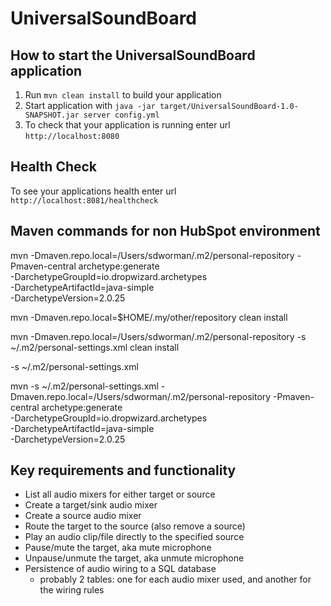 # UniversalSoundBoard

How to start the UniversalSoundBoard application
---

1. Run `mvn clean install` to build your application
1. Start application with `java -jar target/UniversalSoundBoard-1.0-SNAPSHOT.jar server config.yml`
1. To check that your application is running enter url `http://localhost:8080`

Health Check
---

To see your applications health enter url `http://localhost:8081/healthcheck`

## Maven commands for non HubSpot environment

mvn -Dmaven.repo.local=/Users/sdworman/.m2/personal-repository -Pmaven-central archetype:generate \
  -DarchetypeGroupId=io.dropwizard.archetypes \
  -DarchetypeArtifactId=java-simple \
  -DarchetypeVersion=2.0.25


  mvn -Dmaven.repo.local=$HOME/.my/other/repository clean install

  mvn -Dmaven.repo.local=/Users/sdworman/.m2/personal-repository -s ~/.m2/personal-settings.xml clean install 

  -s ~/.m2/personal-settings.xml

  mvn -s ~/.m2/personal-settings.xml -Dmaven.repo.local=/Users/sdworman/.m2/personal-repository -Pmaven-central archetype:generate \
  -DarchetypeGroupId=io.dropwizard.archetypes \
  -DarchetypeArtifactId=java-simple \
  -DarchetypeVersion=2.0.25
  
## Key requirements and functionality

* List all audio mixers for either target or source
* Create a target/sink audio mixer
* Create a source audio mixer
* Route the target to the source (also remove a source)
* Play an audio clip/file directly to the specified source
* Pause/mute the target, aka mute microphone
* Unpause/unmute the target, aka unmute microphone
* Persistence of audio wiring to a SQL database
    * probably 2 tables: one for each audio mixer used, and another for the wiring rules
    
